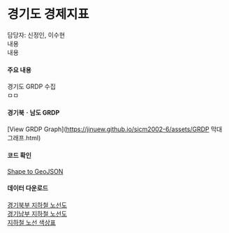 # 경기도 경제지표

담당자: 신정인, 이수현<br>
내용<br>
내용<br>

#### 주요 내용

경기도 GRDP 수집<br>
ㅁㅁ

#### 경기북ㆍ남도 GRDP
[View GRDP Graph](https://jinuew.github.io/sicm2002-6/assets/GRDP 막대그래프.html)

#### 코드 확인
[Shape to GeoJSON](https://github.com/jinuew/sicm2002-6/blob/main/assets/Code/Shape_to_GeoJSON.ipynb)


#### 데이터 다운로드
[경기북부 지하철 노선도](https://github.com/jinuew/sicm2002-6/raw/main/assets/Data/north_subway.geojson)<br>
[경기남부 지하철 노선도](https://github.com/jinuew/sicm2002-6/raw/main/assets/Data/south_subway.geojson)<br>
[지하철 노선 색상표](https://github.com/jinuew/sicm2002-6/raw/main/assets/Data/subway_color.csv)

